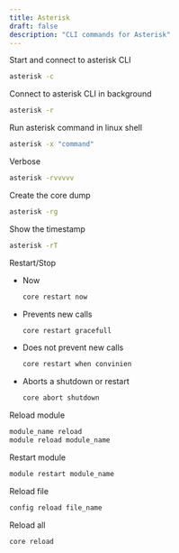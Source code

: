 ```yaml
---
title: Asterisk
draft: false
description: "CLI commands for Asterisk"
---
```


Start and connect to asterisk CLI

```bash
asterisk -c
```

Connect to asterisk CLI in background

```bash
asterisk -r
```

Run asterisk command in linux shell

```bash
asterisk -x "command"
```

Verbose

```bash
asterisk -rvvvvv
```

Create the core dump

```bash
asterisk -rg
```

Show the timestamp

```bash
asterisk -rT
```

Restart/Stop

* Now

    ```bash
    core restart now
    ```

* Prevents new calls

    ```bash
    core restart gracefull
    ```

* Does not prevent new calls

    ```bash
    core restart when convinien
    ```

* Aborts a shutdown or restart

    ```bash
    core abort shutdown
    ```

Reload module

```bash
module_name reload
module reload module_name
```

Restart module

```bash
module restart module_name
```

Reload file

```bash
config reload file_name
```

Reload all

```bash
core reload
```
